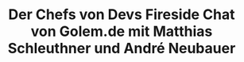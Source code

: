 ---
layout: content_post
title:  "Der Chefs von Devs Fireside Chat von Golem.de mit Matthias Schleuthner und André Neubauer"
tags:
content_pieces: 
    - type: youtube
      url: https://www.youtube.com/embed/8ChkIHZ0Ll8
---